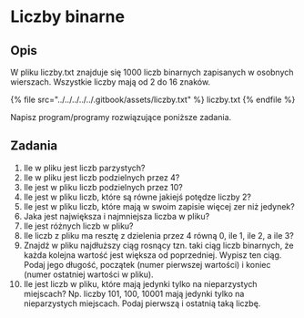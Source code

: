 # Liczby binarne

## Opis

W pliku liczby.txt znajduje się 1000 liczb binarnych zapisanych w osobnych wierszach. Wszystkie liczby mają od 2 do 16 znaków.

{% file src="../../../../../.gitbook/assets/liczby.txt" %}
liczby.txt
{% endfile %}

Napisz program/programy rozwiązujące poniższe zadania.

## Zadania

1. Ile w pliku jest liczb parzystych?
2. Ile w pliku jest liczb podzielnych przez 4?
3. Ile jest w pliku liczb podzielnych przez 10?
4. Ile jest w pliku liczb, które są równe jakiejś potędze liczby 2?
5. Ile jest w pliku liczb, które mają w swoim zapisie więcej zer niż jedynek?
6. Jaka jest największa i najmniejsza liczba w pliku?
7. Ile jest różnych liczb w pliku?
8. Ile liczb z pliku ma resztę z dzielenia przez 4 równą 0, ile 1, ile 2, a ile 3?
9. Znajdź w pliku najdłuższy ciąg rosnący tzn. taki ciąg liczb binarnych, że każda kolejna wartość jest większa od poprzedniej. Wypisz ten ciąg. Podaj jego długość, początek (numer pierwszej wartości) i koniec (numer ostatniej wartości w pliku).
10. Ile jest liczb w pliku, które mają jedynki tylko na nieparzystych miejscach? Np. liczby 101, 100, 10001 mają jedynki tylko na nieparzystych miejscach. Podaj pierwszą i ostatnią taką liczbę.

